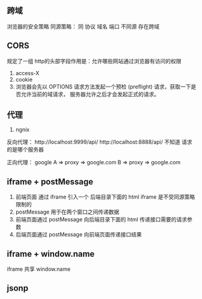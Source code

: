 ## 跨域
浏览器的安全策略
同源策略： 同 协议 域名 端口
不同源 存在跨域

## CORS
规定了一组 http的头部字段作用是：允许哪些网站通过浏览器有访问的权限
1. access-X
2. cookie
3. 浏览器会先以 OPTIONS 请求方法发起一个预检 (preflight) 请求，获取一下是否允许当前的域请求，
  服务器允许之后才会发起正式的请求。

## 代理
1. ngnix

反向代理： http://localhost:9999/api/
          http://localhost:8888/api/
          不知道 请求的是哪个服务器

正向代理： 
  google
  A => proxy => google.com
  B => proxy => google.com

## iframe + postMessage
1. 前端页面 通过 iframe 引入一个 后端目录下面的 html
  iframe 是不受同源策略限制的
2. postMessage 用于在两个窗口之间传递数据
3. 前端页面通过 postMessage 向后端目录下面的 html 传递接口需要的请求参数
4. 后端页面通过 postMessage 向前端页面传递接口结果

## iframe + window.name
iframe 共享 window.name

## jsonp
